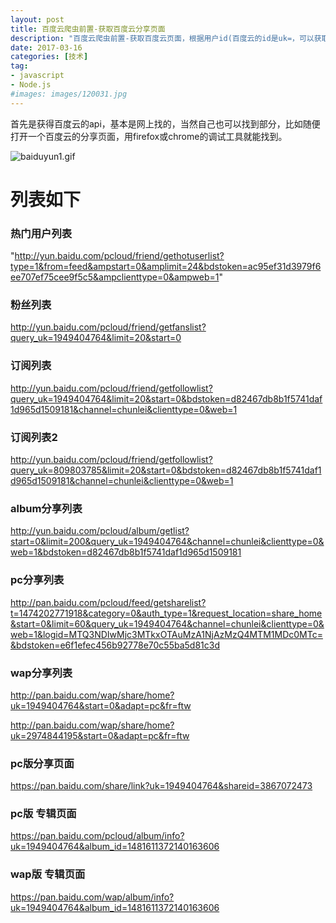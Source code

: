 ```yaml
---
layout: post
title: 百度云爬虫前置-获取百度云分享页面
description: "百度云爬虫前置-获取百度云页面，根据用户id(百度云的id是uk=，可以获取百度云的页面"
date: 2017-03-16
categories: [技术]
tag: 
- javascript
- Node.js
#images: images/120031.jpg
---
```

首先是获得百度云的api，基本是网上找的，当然自己也可以找到部分，比如随便打开一个百度云的分享页面，用firefox或chrome的调试工具就能找到。

![baiduyun1.gif](baiduyun1.gif)

<!--more-->
# 列表如下
### 热门用户列表
"http://yun.baidu.com/pcloud/friend/gethotuserlist?type=1&from=feed&ampstart=0&amplimit=24&bdstoken=ac95ef31d3979f6ee707ef75cee9f5c5&ampclienttype=0&ampweb=1"

### 粉丝列表
http://yun.baidu.com/pcloud/friend/getfanslist?query_uk=1949404764&limit=20&start=0

### 订阅列表
http://yun.baidu.com/pcloud/friend/getfollowlist?query_uk=1949404764&limit=20&start=0&bdstoken=d82467db8b1f5741daf1d965d1509181&channel=chunlei&clienttype=0&web=1

### 订阅列表2
http://yun.baidu.com/pcloud/friend/getfollowlist?query_uk=809803785&limit=20&start=0&bdstoken=d82467db8b1f5741daf1d965d1509181&channel=chunlei&clienttype=0&web=1

### album分享列表
http://yun.baidu.com/pcloud/album/getlist?start=0&limit=200&query_uk=1949404764&channel=chunlei&clienttype=0&web=1&bdstoken=d82467db8b1f5741daf1d965d1509181

### pc分享列表
http://pan.baidu.com/pcloud/feed/getsharelist?t=1474202771918&category=0&auth_type=1&request_location=share_home&start=0&limit=60&query_uk=1949404764&channel=chunlei&clienttype=0&web=1&logid=MTQ3NDIwMjc3MTkxOTAuMzA1NjAzMzQ4MTM1MDc0MTc=&bdstoken=e6f1efec456b92778e70c55ba5d81c3d

### wap分享列表
http://pan.baidu.com/wap/share/home?uk=1949404764&start=0&adapt=pc&fr=ftw

http://pan.baidu.com/wap/share/home?uk=2974844195&start=0&adapt=pc&fr=ftw

### pc版分享页面
https://pan.baidu.com/share/link?uk=1949404764&shareid=3867072473

### pc版 专辑页面
https://pan.baidu.com/pcloud/album/info?uk=1949404764&album_id=1481611372140163606

### wap版 专辑页面
https://pan.baidu.com/wap/album/info?uk=1949404764&album_id=1481611372140163606
